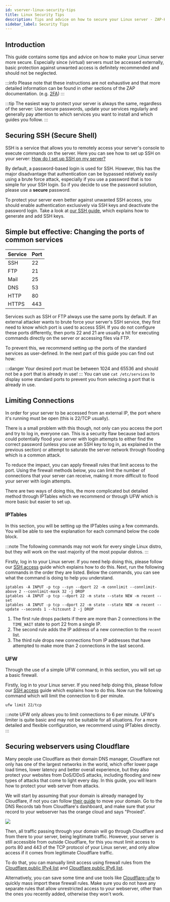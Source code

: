```yaml
---
id: vserver-linux-security-tips
title: Linux Security Tips
description: Tips and advice on how to secure your Linux server - ZAP-Hosting.com documentation
sidebar_label: Security Tips
---
```


## Introduction

This guide contains some tips and advice on how to make your Linux server more secure. Especially since (virtual) servers must be accessed externally, basic protection against unwanted access is definitely recommended and should not be neglected. 

:::info
Please note that these instructions are not exhaustive and that more detailed information can be found in other sections of the ZAP documentation. (e.g. [2FA](https://zap-hosting.com/guides/de/docs/vserver-linux-ssh2fa/))
:::

:::tip
The easiest way to protect your server is always the same, regardless of the server: Use secure passwords, update your services regularly and generally pay attention to which services you want to install and which guides you follow.
:::

## Securing SSH (Secure Shell)

SSH is a service that allows you to remotely access your server's console to execute commands on the server. Here you can see how to set up SSH on your server: [How do I set up SSH on my server?](https://zap-hosting.com/guides/de/docs/vserver-linux-ssh/)

By default, a password-based login is used for SSH. However, this has the major disadvantage that authentication can be bypassed relatively easily using a brute force attack, especially if you use a password that is too simple for your SSH login. So if you decide to use the password solution, please use a **secure** password.

To protect your server even better against unwanted SSH access, you should enable authentication exclusively via SSH keys and deactivate the password login. Take a look at [our SSH guide](https://zap-hosting.com/guides/docs/vserver-linux-sshkey), which explains how to generate and add SSH keys.

## Simple but effective: Changing the ports of common services

| Service| Port |
|--------|------|
| SSH    | 22   |
| FTP    | 21   |
| Mail   | 25   |
| DNS    | 53   |
| HTTP   | 80   |
| HTTPS  | 443  |

Services such as SSH or FTP always use the same ports by default. If an external attacker wants to brute force your server's SSH service, they first need to know which port is used to access SSH. If you do not configure these ports differently, then ports 22 and 21 are usually a hit for executing commands directly on the server or accessing files via FTP.

To prevent this, we recommend setting up the ports of the standard services as user-defined. In the next part of this guide you can find out how:

:::danger
Your desired port must be between 1024 and 65536 and should not be a port that is already in use!
:::
You can use `cat /etc/services` to display some standard ports to prevent you from selecting a port that is already in use.

## Limiting Connections

In order for your server to be accessed from an external IP, the port where it's running must be open (this is 22/TCP usually).

There is a small problem with this though, not only can you access the port and try to log in, everyone can. This is a security flaw because bad actors could potentially flood your server with login attempts to either find the correct password (unless you use an SSH key to log in, as explained in the previous section) or attempt to saturate the server network through flooding which is a common attack.

To reduce the impact, you can apply firewall rules that limit access to the port. Using the firewall methods below, you can limit the number of connections that your server can receive, making it more difficult to flood your server with login attempts.

There are two ways of doing this, the more complicated but detailed method through IPTables which we recommend or through UFW which is more basic but easier to set up.

### IPTables

In this section, you will be setting up the IPTables using a few commands. You will be able to see the explanation for each command below the code block.

:::note
The following commands may not work for every single Linux distro, but they will work on the vast majority of the most popular distros.
:::

Firstly, log in to your Linux server. If you need help doing this, please follow our [SSH access](https://zap-hosting.com/guides/docs/vserver-linux-ssh) guide which explains how to do this. Next, run the following commands in the order they are listed. Below the commands, you can see what the command is doing to help you understand.

```
iptables -A INPUT -p tcp --syn --dport 22 -m connlimit --connlimit-above 2 --connlimit-mask 32 -j DROP
iptables -A INPUT -p tcp --dport 22 -m state --state NEW -m recent --set
iptables -A INPUT -p tcp --dport 22 -m state --state NEW -m recent --update --seconds 1 --hitcount 2 -j DROP
```

1.  The first rule drops packets if there are more than 2 connections in the `TIME_WAIT` state to port 22 from a single IP.
2.  The second rule adds the IP address of a new connection to the `recent` list.
3.  The third rule drops new connections from IP addresses that have attempted to make more than 2 connections in the last second.



### UFW

Through the use of a simple UFW command, in this section, you will set up a basic firewall.

Firstly, log in to your Linux server. If you need help doing this, please follow our [SSH access](https://zap-hosting.com/guides/docs/vserver-linux-ssh) guide which explains how to do this. Now run the following command which will limit the connection to 6 per minute.

```
ufw limit 22/tcp
```

:::note
UFW only allows you to limit connections to 6 per minute. UFW's limiter is quite basic and may not be suitable for all situations. For a more detailed and flexible configuration, we recommend using IPTables directly.
:::


## Securing webservers using Cloudflare

Many people use Cloudflare as their domain DNS manager, Cloudflare not only has one of the largest networks in the world, which offer lower page load times, lower latency and better overall experience, but they also protect your websites from DoS/DDoS attacks, including flooding and new types of attacks that come to light every day.
In this guide, you will learn how to protect your web server from attacks.

We will start by assuming that your domain is already managed by Cloudflare, if not you can follow [their guide](https://developers.cloudflare.com/fundamentals/get-started/setup/add-site/) to move your domain. Go to the DNS Records tab from Cloudflare's dashboard, and make sure that your record to your webserver has the orange cloud and says "Proxied".

![](https://i.imgur.com/wNEoWQP.png)

Then, all traffic passing through your domain will go through Cloudflare and from there to your server, being legitimate traffic.
However, your server is still accessible from outside Cloudflare, for this you must limit access to ports 80 and 443 of the TCP protocol of your Linux server, and only allow access if it comes from legitimate Cloudflare traffic.

To do that, you can manually limit access using firewall rules from the [Cloudflare public IPv4 list](https://cloudflare.com/ips-v4) and [Cloudflare public IPv6 list](https://cloudflare.com/ips-v6).

Alternatively, you can save some time and use tools like [Cloudflare-ufw](https://github.com/Paul-Reed/cloudflare-ufw) to quickly mass import these firewall rules.
Make sure you do not have any separate rules that allow unrestricted access to your webserver, other than the ones you recently added, otherwise they won't work.
